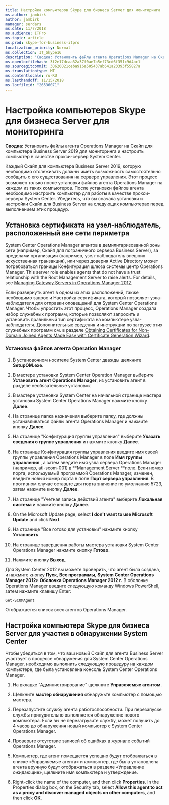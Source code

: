 ```yaml
---
title: Настройка компьютеров Skype для бизнеса Server для мониторинга
ms.author: jambirk
author: jambirk
manager: serdars
ms.date: 11/7/2018
ms.audience: ITPro
ms.topic: article
ms.prod: skype-for-business-itpro
localization_priority: Normal
ms.collection: IT_Skype16
description: 'Сводка: Установить файлы агента Operations Manager на Скайп для компьютера Business Server 2019 для мониторинга и настроить компьютер в качестве прокси-сервер System Center.'
ms.openlocfilehash: 3f2e17dcaa32a37f0ae7b5ef73cd6f351c9d4bc1
ms.sourcegitcommit: 30620021ceba916a505437ab641a23393f55827a
ms.translationtype: MT
ms.contentlocale: ru-RU
ms.lasthandoff: 11/15/2018
ms.locfileid: "26536071"
---
```

# <a name="configure-the-skype-for-business-server-computers-that-will-be-monitored"></a>Настройка компьютеров Skype для бизнеса Server для мониторинга

**Сводка:** Установить файлы агента Operations Manager на Скайп для компьютера Business Server 2019 для мониторинга и настроить компьютер в качестве прокси-сервер System Center.

Каждый Скайп для компьютера Business Server 2019, которую необходимо отслеживать должны иметь возможность самостоятельно сообщить о его существования на сервере управления. Этот процесс возможен только после установки файлов агента Operations Manager на каждом из таких компьютеров. После установки файлов агента необходимо настроить компьютер для работы в качестве прокси-сервера System Center. Убедитесь, что вы сначала установки и настройки Скайп для Business Server на следующих компьютерах перед выполнением этих процедур.

## <a name="installing-a-certificate-on-a-watcher-node-located-outside-the-perimeter-network"></a>Установка сертификата на узел-наблюдатель, расположенный вне сети периметра
<a name="watcher_node_outside"> </a>

System Center Operations Manager агентов в демилитаризованной зоны сети (например, Скайп для пограничного сервера Business Server), за пределами организации (например, узел-наблюдатель внешних искусственная транзакция), или через доверия Active Directory может потребоваться границы Конфигурация шлюза системы центр Operations Manager. This server role enables agents that do not have a trust relationship with the Root Management Server to raise alerts. For details, see [Managing Gateway Servers in Operations Manager 2012](https://technet.microsoft.com/en-us/library/hh212823.aspx).

Если развернуть агент в одном из этих расположений, также необходимо запрос и Настройка сертификата, который позволяет узла-наблюдателя для отправки оповещений для System Center Operations Manager. Чтобы упростить этот процесс, Operations Manager создала набор служебных программ, которые позволяют запросить и установить правильный тип сертификата на компьютере узла-наблюдателя. Дополнительные сведения и инструкции по загрузке этих служебных программ см. в разделе [Obtaining Certificates for Non-Domain Joined Agents Made Easy with Certificate Generation Wizard](https://go.microsoft.com/fwlink/p/?LinkID=267421&amp;amp;clcid=0x409).

### <a name="installing-the-operation-manager-agent-files"></a>Установка файлов агента Operation Manager

1. В установочном носителе System Center дважды щелкните **SetupOM.exe**.

2. В мастере установки System Center Operation Manager выберите **Установить агент Operations Manager**, из установить агент в разделе необязательные установок

3. В мастере установки System Center на начальной странице мастера установки System Center Operations Manager нажмите кнопку **Далее**.

4. На странице папка назначения выберите папку, где должны устанавливаться файлы агента Operations Manager и нажмите кнопку **Далее**.

5. На странице "Конфигурация группы управления" выберите **Указать сведения о группе управления** и нажмите кнопку **Далее**.

6. На странице Конфигурация группы управления введите имя своей группы управления Operations Manager в поле **Имя группы управления** , а затем введите имя узла сервера Operations Manager (например, atl-scom-001) в **Management Server **поле. Если номер порта, используемый программой Operations Manager, изменен, введите новый номер порта в поле **Порт сервера управления**. В противном случае оставьте для порта значение по умолчанию 5723, затем нажмите кнопку **Далее**.

7. На странице "Учетная запись действий агента" выберите **Локальная система** и нажмите кнопку **Далее**.

8. On the Microsoft Update page, select **I don't want to use Microsoft Update** and click **Next**.

9. На странице "Все готово для установки" нажмите кнопку **Установить**.

10. На странице завершения работы мастера установки System Center Operations Manager нажмите кнопку **Готово**.

11. Нажмите кнопку **Выход**.

Для System Center 2012 вы можете проверить, что агент была создана, и нажмите кнопку **Пуск**, **Все программы**, **System Center Operations Manager 2012**и **Оболочка Operations Manager 2012 г.** В оболочке Operations Manager введите следующую команду Windows PowerShell, затем нажмите клавишу Enter:
```
Get-SCOMAgent
```

Отображается список всех агентов Operations Manager.
## <a name="configuring-the-skype-for-business-server-computer-to-participate-in-system-center-discovery"></a>Настройка компьютера Skype для бизнеса Server для участия в обнаружении System Center
<a name="watcher_node_outside"> </a>

Чтобы убедиться в том, что ваш новый Скайп для агента Business Server участвует в процессе обнаружения для System Center Operations Manager, необходимо выполнить следующую процедуру на каждом компьютере, где была установлена консоль System Center Operations Manager.

1. На вкладке "Администрирование" щелкните **Управляемые агентом**.

2. Щелкните **мастер обнаружения** обнаружьте компьютер с помощью мастера.

3. Перезапустите службу агента работоспособности. При перезапуске службы принудительно выполняется обнаружение нового компьютера. Если вы не перезагрузите службу, может получить до 4 часов до обнаружения новый компьютер с System Center Operations Manager.

4. Проверьте отсутствие записей об ошибках в журнале событий Operations Manager.

5. Компьютер, где агент помещается успешно будут отображаться в списке «Управляемые агента» и компьютер, где была установлена агента вручную будут отображаться в разделе «Управление ожидающие», щелкните имя компьютера и утверждение.

6. 	Right-click the name of the computer, and then click **Properties**. In the Properties dialog box, on the Security tab, select **Allow this agent to act as a proxy and discover managed objects on other computers**, and then click **OK**.



